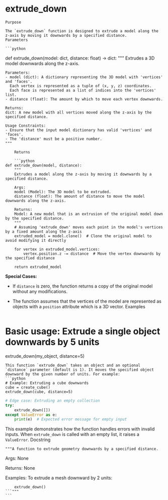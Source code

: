 # extrude_down

    Purpose

    The `extrude_down` function is designed to extrude a model along the z-axis by moving it downwards by a specified distance.
    Parameters

    ```python
def extrude_down(model: dict, distance: float) -> dict:
    """
    Extrudes a 3D model downwards along the z-axis.

    Parameters:
    - model (dict): A dictionary representing the 3D model with 'vertices' and 'faces'.
      Each vertex is represented as a tuple of (x, y, z) coordinates.
      Each face is represented as a list of indices into the 'vertices' list.
    - distance (float): The amount by which to move each vertex downwards.

    Returns:
    dict: A new model with all vertices moved along the z-axis by the specified distance.

    Usage Constraints:
    - Ensure that the input model dictionary has valid 'vertices' and 'faces'.
    - The 'distance' must be a positive number.
    """
```
    Returns

    ```python
def extrude_down(model, distance):
    """
    Extrudes a model along the z-axis by moving it downwards by a specified distance.

    Args:
    model (Model): The 3D model to be extruded.
    distance (float): The amount of distance to move the model downwards along the z-axis.

    Returns:
    Model: A new model that is an extrusion of the original model down by the specified distance.
    """
    # Assuming 'extrude_down' moves each point in the model's vertices by a fixed amount along the z-axis
    extruded_model = model.clone()  # Clone the original model to avoid modifying it directly

    for vertex in extruded_model.vertices:
        vertex.position.z -= distance  # Move the vertex downwards by the specified distance

    return extruded_model
```

**Special Cases:**
- If `distance` is zero, the function returns a copy of the original model without any modifications.
- The function assumes that the vertices of the model are represented as objects with a `position` attribute which is a 3D vector.
    Examples

    ```python
# Basic usage: Extrude a single object downwards by 5 units
extrude_down(my_object, distance=5)
```
This function `extrude_down` takes an object and an optional `distance` parameter (default is 1). It moves the specified object downward by the given number of units. For example:
```python
# Example: Extruding a cube downwards
cube = create_cube()
extrude_down(cube, distance=5)
```

```python
# Edge case: Extruding an empty collection
try:
    extrude_down([])
except ValueError as e:
    print(e)  # Expected error message for empty input
```
This example demonstrates how the function handles errors with invalid inputs. When `extrude_down` is called with an empty list, it raises a `ValueError`.
    Docstring

    """A function to extrude geometry downwards by a specified distance.

Args:
    None

Returns:
    None

Examples:
    To extrude a mesh downward by 2 units:

        extrude_down()
    ```"""
    ```
